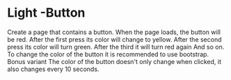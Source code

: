 # Light -Button
Create a page that contains a button. When the page loads, the button will be red.
After the first press its color will change to yellow.
After the second press its color will turn green.
After the third it will turn red again
And so on.
To change the color of the button it is recommended to use bootstrap.
Bonus variant
The color of the button doesn't only change when clicked, it also changes every 10 seconds.
